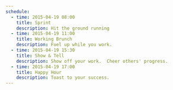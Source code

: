 ```yaml
---
schedule:
  - time: 2015-04-19 08:00
    title: Sprint
    description: Hit the ground running
  - time: 2015-04-19 11:00
    title: Working Brunch
    description: Fuel up while you work.
  - time: 2015-04-19 15:30
    title: Show & Tell
    description: Show off your work.  Cheer others' progress.
  - time: 2015-04-19 17:00
    title: Happy Hour
    description: Toast to your success.
---
```


